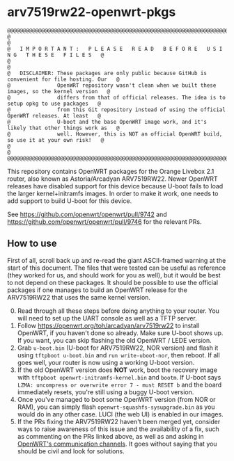 # arv7519rw22-openwrt-pkgs

```
@@@@@@@@@@@@@@@@@@@@@@@@@@@@@@@@@@@@@@@@@@@@@@@@@@@@@@@@@@@@@@@@@@@@@@@@@@@@@@@@@@@@@@@@@@@@@@@@@@@@@
@                                                                                                   @
@   I M P O R T A N T :   P L E A S E   R E A D   B E F O R E   U S I N G   T H E S E   F I L E S   @
@                                                                                                   @
@   DISCLAIMER: These packages are only public because GitHub is convenient for file hosting. Our   @
@               OpenWRT repository wasn't clean when we built these images, so the kernel version   @
@               differs from that of official releases. The idea is to setup opkg to use packages   @
@               from this Git repository instead of using the official OpenWRT releases. At least   @
@               U-boot and the base OpenWRT image work, and it's likely that other things work as   @
@               well. However, this is NOT an official OpenWRT build, so use it at your own risk!   @
@                                                                                                   @
@@@@@@@@@@@@@@@@@@@@@@@@@@@@@@@@@@@@@@@@@@@@@@@@@@@@@@@@@@@@@@@@@@@@@@@@@@@@@@@@@@@@@@@@@@@@@@@@@@@@@
```

This repository contains OpenWRT packages for the Orange Livebox 2.1
router, also known as Astoria/Arcadyan ARV7519RW22. Newer OpenWRT
releases have disabled support for this device because U-boot fails to
load the larger kernel+initramfs images. In order to make it work, one
needs to add support to build U-boot for this device.

See https://github.com/openwrt/openwrt/pull/9742 and
https://github.com/openwrt/openwrt/pull/9746 for the relevant PRs.

## How to use

First of all, scroll back up and re-read the giant ASCII-framed warning
at the start of this document. The files that were tested can be useful
as reference (they worked for us, and should work for you as well), but
it would be best to not depend on these packages. It should be possible
to use the official packages if one manages to build an OpenWRT release
for the ARV7519RW22 that uses the same kernel version.

0. Read through all these steps before doing anything to your router.
   You will need to set up the UART console as well as a TFTP server.
1. Follow https://openwrt.org/toh/arcadyan/arv7519rw22 to install
   OpenWRT, if you haven't done so already. Make sure U-boot shows up.
   If you want, you can skip flashing the old OpenWRT / LEDE version.
2. Grab `u-boot.bin` (U-boot for ARV7519RW22, NOR version) and flash it
   using `tftpboot u-boot.bin` and `run write-uboot-nor`, then reboot.
   If all goes well, your router is now using a working U-boot version.
3. If the old OpenWRT version does **NOT** work, boot the recovery image
   with `tftpboot openwrt-initramfs-kernel.bin` and `bootm`. If U-boot
   says `LZMA: uncompress or overwrite error 7 - must RESET b` and the
   board immediately resets, you're still using a buggy U-boot version.
4. Once you've managed to boot some OpenWRT version (from NOR or RAM),
   you can simply flash `openwrt-squashfs-sysupgrade.bin` as you would
   do in any other case. LUCI (the web UI) is enabled in our images.
5. If the PRs fixing the ARV7519RW22 haven't been merged yet, consider
   ways to raise awareness of this issue and the availability of a fix,
   such as commenting on the PRs linked above, as well as and asking in
   [OpenWRT's communication channels](https://openwrt.org/contact). It
   goes without saying that you should be civil and look for solutions.
